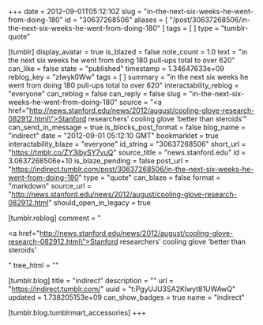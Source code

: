 +++
date = 2012-09-01T05:12:10Z
slug = "in-the-next-six-weeks-he-went-from-doing-180"
id = "30637268506"
aliases = [ "/post/30637268506/in-the-next-six-weeks-he-went-from-doing-180" ]
tags = [ ]
type = "tumblr-quote"

[tumblr]
display_avatar = true
is_blazed = false
note_count = 1.0
text = "in the next six weeks he went from doing 180 pull-ups total to over 620"
can_like = false
state = "published"
timestamp = 1.34647633e+09
reblog_key = "zIwyk0Ww"
tags = [ ]
summary = "in the next six weeks he went from doing 180 pull-ups total to over 620"
interactability_reblog = "everyone"
can_reblog = false
can_reply = false
slug = "in-the-next-six-weeks-he-went-from-doing-180"
source = "<a href=\"http://news.stanford.edu/news/2012/august/cooling-glove-research-082912.html\">Stanford researchers&rsquo; cooling glove &lsquo;better than steroids&rsquo;</a>"
can_send_in_message = true
is_blocks_post_format = false
blog_name = "indirect"
date = "2012-09-01 05:12:10 GMT"
bookmarklet = true
interactability_blaze = "everyone"
id_string = "30637268506"
short_url = "https://tmblr.co/ZY3jbySY7vuQ"
source_title = "news.stanford.edu"
id = 3.0637268506e+10
is_blaze_pending = false
post_url = "https://indirect.tumblr.com/post/30637268506/in-the-next-six-weeks-he-went-from-doing-180"
type = "quote"
can_blaze = false
format = "markdown"
source_url = "http://news.stanford.edu/news/2012/august/cooling-glove-research-082912.html"
should_open_in_legacy = true

[tumblr.reblog]
comment = "<p><a href=\"http://news.stanford.edu/news/2012/august/cooling-glove-research-082912.html\">Stanford researchers’ cooling glove ‘better than steroids’</a></p>"
tree_html = ""

[tumblr.blog]
title = "indirect"
description = ""
url = "https://indirect.tumblr.com/"
uuid = "t:PgyUJU3SA2Klwyt81UWAwQ"
updated = 1.738205153e+09
can_show_badges = true
name = "indirect"

[tumblr.blog.tumblrmart_accessories]
+++
